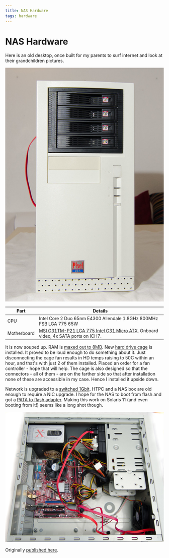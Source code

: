 ```yaml
---
title: NAS Hardware
tags: hardware
---
```


# NAS Hardware

Here is an old desktop, once built for my parents to surf internet and look at their grandchildren pictures.

![nas front](img/6873602900_2def9091de_b.jpg)

Part|Details
----|-------
CPU|Intel Core 2 Duo 65nm E4300 Allendale 1.8GHz 800MHz FSB LGA 775 65W
Motherboard|[MSI G31TM-P21 LGA 775 Intel G31 Micro ATX](http://www.newegg.com/Product/Product.aspx?Item=N82E16813130234).  Onboard video, 4x SATA ports on ICH7.

It is now souped up.  RAM is [maxed out to 8MB](http://www.newegg.com/Product/Product.aspx?Item=N82E16813130234).
New [hard drive cage](http://www.newegg.com/Product/Product.aspx?Item=N82E16813130234)
is installed. It proved to be loud enough to do something about it.  Just
disconnecting the cage fan results in HD temps raising to 50C within an hour,
and that's with just 2 of them installed.  Placed an order for a fan
controller - hope that will help.  The cage is also designed so that the
connectors - all of them - are on the farther side so that after installation
none of these are accessible in my case.  Hence I installed it upside down.

Network is upgraded to a [switched 1Gbit](https://www.amazon.com/gp/product/B001QUA6R0?th=1).
HTPC and a NAS box are old enough to require a NIC upgrade.
I hope for the NAS to boot from flash and got a
[PATA to flash adapter](http://www.amazon.com/gp/product/B000YUMLPI/).
Making this work on Solaris 11 (and even booting from it!) seems like a long
shot though.

![nas inside](img/7019710625_0cd4761c45_b.jpg)

Originally
[published here](https://nasfuss.blogspot.com/2012/03/hardware.html).
